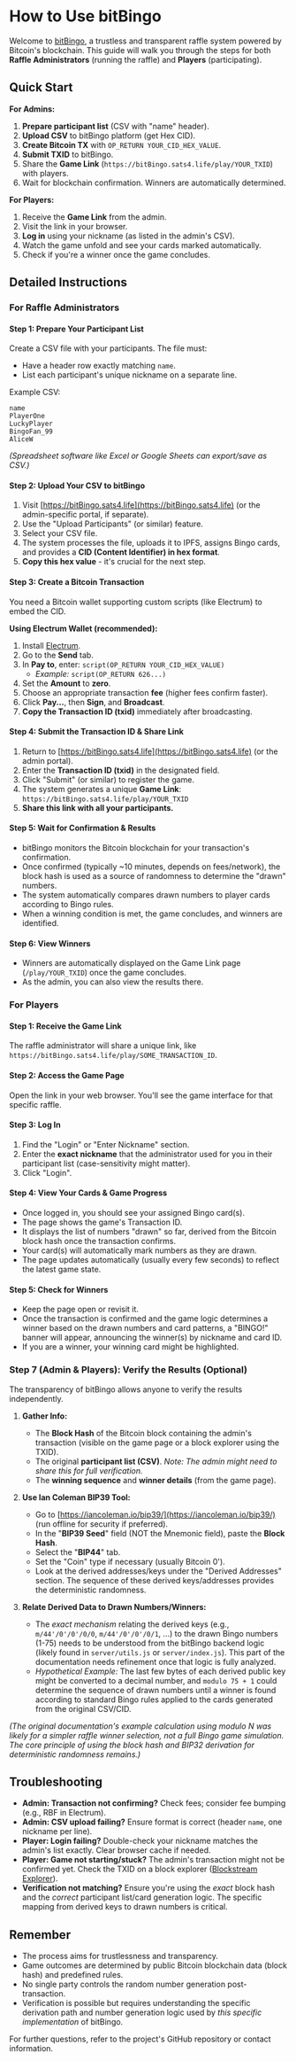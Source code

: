 # How to Use bitBingo

Welcome to [bitBingo](https://bitBingo.sats4.life), a trustless and transparent raffle system powered by Bitcoin's blockchain. This guide will walk you through the steps for both **Raffle Administrators** (running the raffle) and **Players** (participating).

## Quick Start

**For Admins:**
1.  **Prepare participant list** (CSV with "name" header).
2.  **Upload CSV** to bitBingo platform (get Hex CID).
3.  **Create Bitcoin TX** with `OP_RETURN YOUR_CID_HEX_VALUE`.
4.  **Submit TXID** to bitBingo.
5.  Share the **Game Link** (`https://bitBingo.sats4.life/play/YOUR_TXID`) with players.
6.  Wait for blockchain confirmation. Winners are automatically determined.

**For Players:**
1.  Receive the **Game Link** from the admin.
2.  Visit the link in your browser.
3.  **Log in** using your nickname (as listed in the admin's CSV).
4.  Watch the game unfold and see your cards marked automatically.
5.  Check if you're a winner once the game concludes.

## Detailed Instructions

### For Raffle Administrators

#### Step 1: Prepare Your Participant List

Create a CSV file with your participants. The file must:
- Have a header row exactly matching `name`.
- List each participant's unique nickname on a separate line.

Example CSV:
```csv
name
PlayerOne
LuckyPlayer
BingoFan_99
AliceW
```

*(Spreadsheet software like Excel or Google Sheets can export/save as CSV.)*

#### Step 2: Upload Your CSV to bitBingo

1.  Visit [https://bitBingo.sats4.life](https://bitBingo.sats4.life) (or the admin-specific portal, if separate).
2.  Use the "Upload Participants" (or similar) feature.
3.  Select your CSV file.
4.  The system processes the file, uploads it to IPFS, assigns Bingo cards, and provides a **CID (Content Identifier) in hex format**.
5.  **Copy this hex value** - it's crucial for the next step.

#### Step 3: Create a Bitcoin Transaction

You need a Bitcoin wallet supporting custom scripts (like Electrum) to embed the CID.

**Using Electrum Wallet (recommended):**
1.  Install [Electrum](https://electrum.org/).
2.  Go to the **Send** tab.
3.  In **Pay to**, enter: `script(OP_RETURN YOUR_CID_HEX_VALUE)`
    *   *Example:* `script(OP_RETURN 626...)`
4.  Set the **Amount** to **zero**.
5.  Choose an appropriate transaction **fee** (higher fees confirm faster).
6.  Click **Pay...**, then **Sign**, and **Broadcast**.
7.  **Copy the Transaction ID (txid)** immediately after broadcasting.

#### Step 4: Submit the Transaction ID & Share Link

1.  Return to [https://bitBingo.sats4.life](https://bitBingo.sats4.life) (or the admin portal).
2.  Enter the **Transaction ID (txid)** in the designated field.
3.  Click "Submit" (or similar) to register the game.
4.  The system generates a unique **Game Link**: `https://bitBingo.sats4.life/play/YOUR_TXID`
5.  **Share this link with all your participants.**

#### Step 5: Wait for Confirmation & Results

- bitBingo monitors the Bitcoin blockchain for your transaction's confirmation.
- Once confirmed (typically ~10 minutes, depends on fees/network), the block hash is used as a source of randomness to determine the "drawn" numbers.
- The system automatically compares drawn numbers to player cards according to Bingo rules.
- When a winning condition is met, the game concludes, and winners are identified.

#### Step 6: View Winners

- Winners are automatically displayed on the Game Link page (`/play/YOUR_TXID`) once the game concludes.
- As the admin, you can also view the results there.

### For Players

#### Step 1: Receive the Game Link

The raffle administrator will share a unique link, like `https://bitBingo.sats4.life/play/SOME_TRANSACTION_ID`.

#### Step 2: Access the Game Page

Open the link in your web browser. You'll see the game interface for that specific raffle.

#### Step 3: Log In

1.  Find the "Login" or "Enter Nickname" section.
2.  Enter the **exact nickname** that the administrator used for you in their participant list (case-sensitivity might matter).
3.  Click "Login".

#### Step 4: View Your Cards & Game Progress

- Once logged in, you should see your assigned Bingo card(s).
- The page shows the game's Transaction ID.
- It displays the list of numbers "drawn" so far, derived from the Bitcoin block hash once the transaction confirms.
- Your card(s) will automatically mark numbers as they are drawn.
- The page updates automatically (usually every few seconds) to reflect the latest game state.

#### Step 5: Check for Winners

- Keep the page open or revisit it.
- Once the transaction is confirmed and the game logic determines a winner based on the drawn numbers and card patterns, a "BINGO!" banner will appear, announcing the winner(s) by nickname and card ID.
- If you are a winner, your winning card might be highlighted.

### Step 7 (Admin & Players): Verify the Results (Optional)

The transparency of bitBingo allows anyone to verify the results independently.

1.  **Gather Info:**
    *   The **Block Hash** of the Bitcoin block containing the admin's transaction (visible on the game page or a block explorer using the TXID).
    *   The original **participant list (CSV)**. *Note: The admin might need to share this for full verification.*
    *   The **winning sequence** and **winner details** (from the game page).

2.  **Use Ian Coleman BIP39 Tool:**
    *   Go to [https://iancoleman.io/bip39/](https://iancoleman.io/bip39/) (run offline for security if preferred).
    *   In the "**BIP39 Seed**" field (NOT the Mnemonic field), paste the **Block Hash**.
    *   Select the "**BIP44**" tab.
    *   Set the "Coin" type if necessary (usually Bitcoin 0').
    *   Look at the derived addresses/keys under the "Derived Addresses" section. The sequence of these derived keys/addresses provides the deterministic randomness.

3.  **Relate Derived Data to Drawn Numbers/Winners:**
    *   The *exact mechanism* relating the derived keys (e.g., `m/44'/0'/0'/0/0`, `m/44'/0'/0'/0/1`, ...) to the drawn Bingo numbers (1-75) needs to be understood from the bitBingo backend logic (likely found in `server/utils.js` or `server/index.js`). This part of the documentation needs refinement once that logic is fully analyzed.
    *   *Hypothetical Example:* The last few bytes of each derived public key might be converted to a decimal number, and `modulo 75 + 1` could determine the sequence of drawn numbers until a winner is found according to standard Bingo rules applied to the cards generated from the original CSV/CID.

*(The original documentation's example calculation using modulo N was likely for a simpler raffle winner selection, not a full Bingo game simulation. The core principle of using the block hash and BIP32 derivation for deterministic randomness remains.)*

## Troubleshooting

- **Admin: Transaction not confirming?** Check fees; consider fee bumping (e.g., RBF in Electrum).
- **Admin: CSV upload failing?** Ensure format is correct (header `name`, one nickname per line).
- **Player: Login failing?** Double-check your nickname matches the admin's list exactly. Clear browser cache if needed.
- **Player: Game not starting/stuck?** The admin's transaction might not be confirmed yet. Check the TXID on a block explorer ([Blockstream Explorer](https://blockstream.info/)).
- **Verification not matching?** Ensure you're using the *exact* block hash and the *correct* participant list/card generation logic. The specific mapping from derived keys to drawn numbers is critical.

## Remember

- The process aims for trustlessness and transparency.
- Game outcomes are determined by public Bitcoin blockchain data (block hash) and predefined rules.
- No single party controls the random number generation post-transaction.
- Verification is possible but requires understanding the specific derivation path and number generation logic used by *this specific implementation* of bitBingo.

For further questions, refer to the project's GitHub repository or contact information. 
